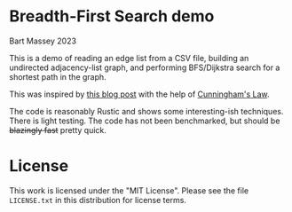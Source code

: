 # Breadth-First Search demo
Bart Massey 2023

This is a demo of reading an edge list from a CSV file,
building an undirected adjacency-list graph, and performing
BFS/Dijkstra search for a shortest path in the graph.

This was inspired by [this blog
post](https://www.confessionsofadataguy.com/exploring-graphs-in-rust-yikes/)
with the help of [Cunningham's
Law](https://en.wiktionary.org/wiki/Cunningham%27s_Law).

The code is reasonably Rustic and shows some interesting-ish
techniques. There is light testing. The code has not been
benchmarked, but should be ~~blazingly fast~~ pretty quick.

# License

This work is licensed under the "MIT License". Please see the file
`LICENSE.txt` in this distribution for license terms.

